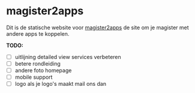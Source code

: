 # magister2apps
Dit is de statische website voor [magister2apps](//magister2apps.nl) de site om je magister met andere apps te koppelen.

**TODO:**
- [ ] uitlijning detailed view services verbeteren
- [ ] betere rondleiding
- [ ] andere foto homepage
- [ ] mobile support
- [ ] logo als je logo's maakt mail ons dan
